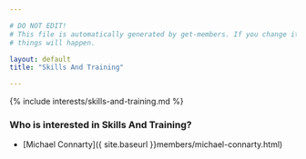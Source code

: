 ```yaml
---

# DO NOT EDIT!
# This file is automatically generated by get-members. If you change it, bad
# things will happen.

layout: default
title: "Skills And Training"

---
```


{% include interests/skills-and-training.md %}

### Who is interested in Skills And Training?


* [Michael Connarty]({ site.baseurl }}members/michael-connarty.html)
